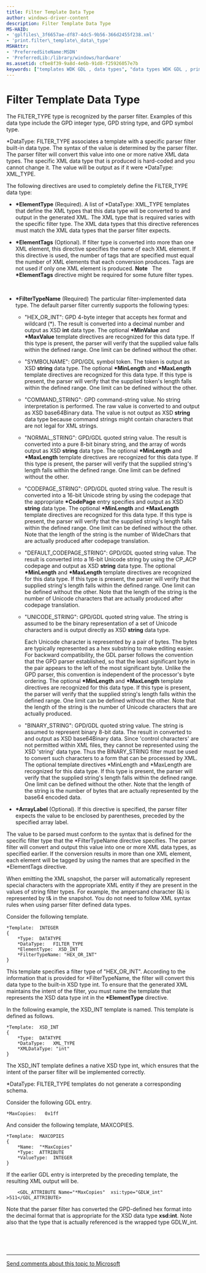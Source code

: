 ```yaml
---
title: Filter Template Data Type
author: windows-driver-content
description: Filter Template Data Type
MS-HAID:
- 'gplfiles\_3f6657ae-df87-4dc5-9b56-366d2455f238.xml'
- 'print.filter\_template\_data\_type'
MSHAttr:
- 'PreferredSiteName:MSDN'
- 'PreferredLib:/library/windows/hardware'
ms.assetid: cfbe8f39-9a8d-4e6b-91d8-f25926057e7b
keywords: ["templates WDK GDL , data types", "data types WDK GDL , primitive", "FILTER_TYPE data type WDK GDL", "ArrayLabel directive WDK GDL", "ElementType directive WDK GDL", "FilterTypeName directive WDK GDL", "ElementTags directive WDK GDL"]
---
```


# Filter Template Data Type


The FILTER\_TYPE type is recognized by the parser filter. Examples of this data type include the GPD integer type, GPD string type, and GPD symbol type.

\*DataType: FILTER\_TYPE associates a template with a specific parser filter built-in data type. The syntax of the value is determined by the parser filter. The parser filter will convert this value into one or more native XML data types. The specific XML data type that is produced is hard-coded and you cannot change it. The value will be output as if it were \*DataType: XML\_TYPE.

The following directives are used to completely define the FILTER\_TYPE data type:

-   **\*ElementType** (Required). A list of \*DataType: XML\_TYPE templates that define the XML types that this data type will be converted to and output in the generated XML. The XML type that is required varies with the specific filter type. The XML data types that this directive references must match the XML data types that the parser filter expects.

-   **\*ElementTags** (Optional). If filter type is converted into more than one XML element, this directive specifies the name of each XML element. If this directive is used, the number of tags that are specified must equal the number of XML elements that each conversion produces. Tags are not used if only one XML element is produced.
    **Note**   The **\*ElementTags** directive might be required for some future filter types.

     

-   **\*FilterTypeName** (Required) The particular filter-implemented data type. The default parser filter currently supports the following types:
    -   "HEX\_OR\_INT": GPD 4-byte integer that accepts hex format and wildcard (\*). The result is converted into a decimal number and output as XSD **int** data type. The optional **\*MinValue** and **\*MaxValue** template directives are recognized for this data type. If this type is present, the parser will verify that the supplied value falls within the defined range. One limit can be defined without the other.
    -   "SYMBOLNAME": GPD/GDL symbol token. The token is output as XSD **string** data type. The optional **\*MinLength** and **\*MaxLength** template directives are recognized for this data type. If this type is present, the parser will verify that the supplied token's length falls within the defined range. One limit can be defined without the other.
    -   "COMMAND\_STRING": GPD command-string value. No string interpretation is performed. The raw value is converted to and output as XSD base64Binary data. The value is not output as XSD **string** data type because command strings might contain characters that are not legal for XML strings.
    -   "NORMAL\_STRING": GPD/GDL quoted string value. The result is converted into a pure 8-bit binary string, and the array of words output as XSD **string** data type. The optional **\*MinLength** and **\*MaxLength** template directives are recognized for this data type. If this type is present, the parser will verify that the supplied string's length falls within the defined range. One limit can be defined without the other.
    -   "CODEPAGE\_STRING": GPD/GDL quoted string value. The result is converted into a 16-bit Unicode string by using the codepage that the appropriate **\*CodePage** entry specifies and output as XSD **string** data type. The optional **\*MinLength** and **\*MaxLength** template directives are recognized for this data type. If this type is present, the parser will verify that the supplied string's length falls within the defined range. One limit can be defined without the other. Note that the length of the string is the number of WideChars that are actually produced after codepage translation.
    -   "DEFAULT\_CODEPAGE\_STRING": GPD/GDL quoted string value. The result is converted into a 16-bit Unicode string by using the CP\_ACP codepage and output as XSD **string** data type. The optional **\*MinLength** and **\*MaxLength** template directives are recognized for this data type. If this type is present, the parser will verify that the supplied string's length falls within the defined range. One limit can be defined without the other. Note that the length of the string is the number of Unicode characters that are actually produced after codepage translation.
    -   "UNICODE\_STRING": GPD/GDL quoted string value. The string is assumed to be the binary representation of a set of Unicode characters and is output directly as XSD **string** data type.

        Each Unicode character is represented by a pair of bytes. The bytes are typically represented as a hex substring to make editing easier. For backward compatibility, the GDL parser follows the convention that the GPD parser established, so that the least significant byte in the pair appears to the left of the most significant byte. Unlike the GPD parser, this convention is independent of the processor's byte ordering. The optional **\*MinLength** and **\*MaxLength** template directives are recognized for this data type. If this type is present, the parser will verify that the supplied string's length falls within the defined range. One limit can be defined without the other. Note that the length of the string is the number of Unicode characters that are actually produced.

    -   "BINARY\_STRING": GPD/GDL quoted string value. The string is assumed to represent binary 8-bit data. The result in converted to and output as XSD base64Binary data. Since 'control characters' are not permitted within XML files, they cannot be represented using the XSD 'string' data type. Thus the BINARY\_STRING filter must be used to convert such characters to a form that can be processed by XML. The optional template directives \*MinLength and \*MaxLength are recognized for this data type. If this type is present, the parser will verify that the supplied string's length falls within the defined range. One limit can be defined without the other. Note that the length of the string is the number of bytes that are actually represented by the base64 encoded data.

-   **\*ArrayLabel** (Optional). If this directive is specified, the parser filter expects the value to be enclosed by parentheses, preceded by the specified array label.

The value to be parsed must conform to the syntax that is defined for the specific filter type that the \*FilterTypeName directive specifies. The parser filter will convert and output this value into one or more XML data types, as specified earlier. If the conversion results in more than one XML element, each element will be tagged by using the names that are specified in the \*ElementTags directive.

When emitting the XML snapshot, the parser will automatically represent special characters with the appropriate XML entity if they are present in the values of string filter types. For example, the ampersand character (&) is represented by t& in the snapshot. You do not need to follow XML syntax rules when using parser filter defined data types.

Consider the following template.

```
*Template:  INTEGER
{
    *Type:  DATATYPE
    *DataType:   FILTER_TYPE
    *ElementType:  XSD_INT
    *FilterTypeName: "HEX_OR_INT"
}
```

This template specifies a filter type of "HEX\_OR\_INT". According to the information that is provided for \*FilterTypeName, the filter will convert this data type to the built-in XSD type int. To ensure that the generated XML maintains the intent of the filter, you must name the template that represents the XSD data type int in the **\*ElementType** directive.

In the following example, the XSD\_INT template is named. This template is defined as follows.

```
*Template:  XSD_INT
{
    *Type:  DATATYPE
    *DataType:   XML_TYPE
    *XMLDataType: "int"  
}
```

The XSD\_INT template defines a native XSD type int, which ensures that the intent of the parser filter will be implemented correctly.

\*DataType: FILTER\_TYPE templates do not generate a corresponding schema.

Consider the following GDL entry.

```
*MaxCopies:   0x1ff
```

And consider the following template, MAXCOPIES.

```
*Template:  MAXCOPIES
{
    *Name:  "*MaxCopies"
    *Type:  ATTRIBUTE
    *ValueType:  INTEGER
}
```

If the earlier GDL entry is interpreted by the preceding template, the resulting XML output will be.

```
    <GDL_ATTRIBUTE Name="*MaxCopies"  xsi:type="GDLW_int" >511</GDL_ATTRIBUTE> 
```

Note that the parser filter has converted the GPD-defined hex format into the decimal format that is appropriate for the XSD data type **xsd:int**. Note also that the type that is actually referenced is the wrapped type GDLW\_int.

 

 


--------------------
[Send comments about this topic to Microsoft](mailto:wsddocfb@microsoft.com?subject=Documentation%20feedback%20%5Bprint\print%5D:%20Filter%20Template%20Data%20Type%20%20RELEASE:%20%289/1/2016%29&body=%0A%0APRIVACY%20STATEMENT%0A%0AWe%20use%20your%20feedback%20to%20improve%20the%20documentation.%20We%20don't%20use%20your%20email%20address%20for%20any%20other%20purpose,%20and%20we'll%20remove%20your%20email%20address%20from%20our%20system%20after%20the%20issue%20that%20you're%20reporting%20is%20fixed.%20While%20we're%20working%20to%20fix%20this%20issue,%20we%20might%20send%20you%20an%20email%20message%20to%20ask%20for%20more%20info.%20Later,%20we%20might%20also%20send%20you%20an%20email%20message%20to%20let%20you%20know%20that%20we've%20addressed%20your%20feedback.%0A%0AFor%20more%20info%20about%20Microsoft's%20privacy%20policy,%20see%20http://privacy.microsoft.com/default.aspx. "Send comments about this topic to Microsoft")


